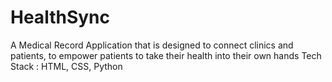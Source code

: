 # HealthSync
A Medical Record Application that is designed to connect clinics and patients, to empower patients to take their health into their own hands
Tech Stack : HTML, CSS, Python
